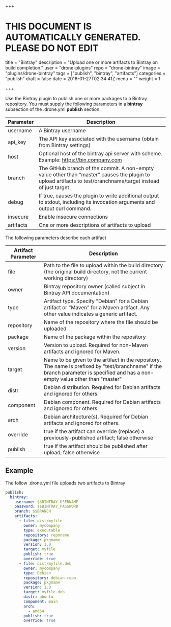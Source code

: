 +++

# THIS DOCUMENT IS AUTOMATICALLY GENERATED. PLEASE DO NOT EDIT

title = "Bintray"
description = "Upload one or more artifacts to Bintray on build completion."
user = "drone-plugins"
repo = "drone-bintray"
image = "plugins/drone-bintray"
tags = ["publish", "bintray", "artifacts"]
categories = "publish"
draft = false
date = 2016-01-27T02:34:41Z
menu = ""
weight = 1

+++

Use the Bintray plugin to publish one or more packages to a Bintray repository. You must supply the following parameters in a **bintray** subsection of the .drone.yml **publish** section.

Parameter | Description
--------- | -----------
username  | A Bintray username
api_key | The API key associated with the username (obtain from Bintray settings)
host | Optional host of the bintray api server with scheme. Example: https://bin.company.com
branch | The GitHub branch of the commit.  A non-empty value other than "master" causes the plugin to upload artifacts to test/branchname/target instead of just target
debug | If true, causes the plugin to write additional output to stdout, including its invocation arguments and output curl command.
insecure | Enable insecure connections
artifacts | One or more descriptions of artifacts to upload

The following parameters describe each artifact

Artifact Parameter | Description
--------- | -----------
file | Path to the file to upload within the build directory (the original build directory, not the current working directory)
owner | Bintray repository owner (called subject in Bintray API documentation)
type | Artifact type.  Specify "Debian" for a Debian artifact or "Maven" for a Maven artifact.  Any other value indicates a generic artifact.
repository | Name of the repository where the file should be uploaded
package | Name of the package within the repository
version | Version to upload.  Required for non-Maven artifacts and ignored for Maven.
target | Name to be given to the artifact in the repository.  The name is prefixed by "test/branchname" if the branch parameter is specified and has a non-empty value other than "master"
distr | Debian distribution.  Required for Debian artifacts and ignored for others.
component | Debian component.  Required for Debian artifacts and ignored for others.
arch | Debian architecture(s).  Required for Debian artifacts and ignored for others.
override | true if the artifact can override (replace) a previously-published artifact; false otherwise
publish | true if the artifact should be published after upload; false otherwise

## Example

The follow .drone.yml file uploads two artifacts to Bintray

```yaml
publish:
  bintray:
    username: $$BINTRAY_USERNAME
    password: $$BINTRAY_PASSWORD
    branch: $$BRANCH
    artifacts:
      - file: dist/myfile
        owner: mycompany
        type: executable
        repository: reponame
        package: pkgname
        version: 1.0
        target: myfile
        publish: true
        override: true
      - file: dist/myfile.deb
        owner: mycompany
        type: Debian
        repository: debian-repo
        package: pkgname
        version: 1.0
        target: myfile.deb
        distr: ubuntu
        component: main
        arch:
          - amd64
        publish: true
        override: true
```

